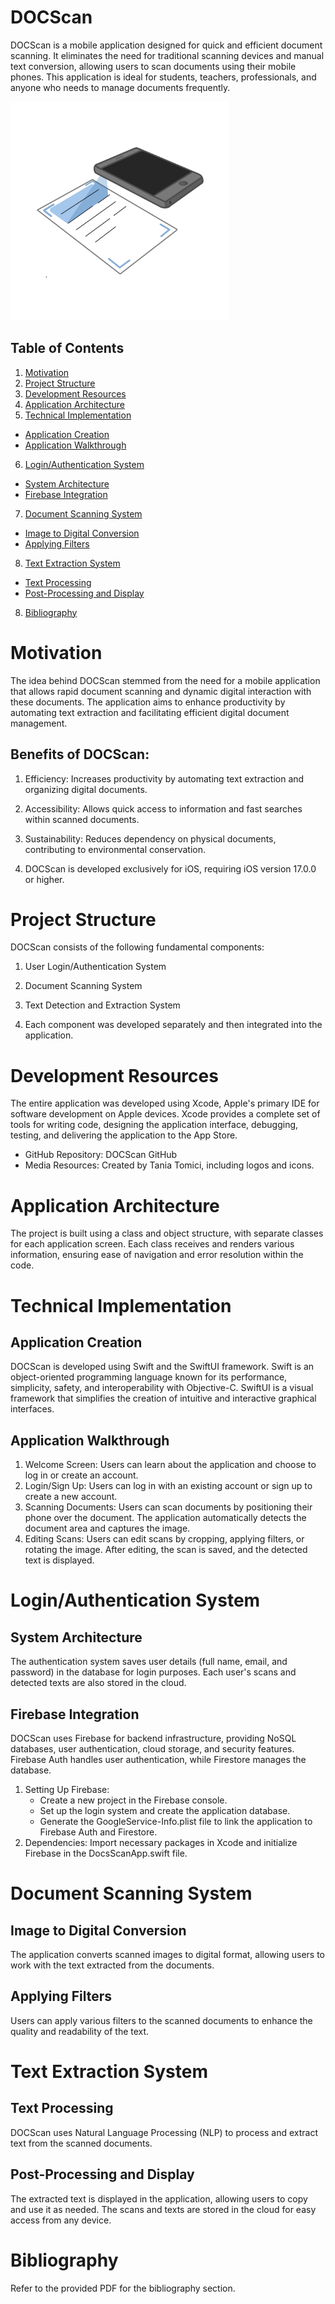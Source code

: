 # DOCScan
DOCScan is a mobile application designed for quick and efficient document scanning. It eliminates the need for traditional scanning devices and manual text conversion, allowing users to scan documents using their mobile phones. This application is ideal for students, teachers, professionals, and anyone who needs to manage documents frequently.

<img src="assets/icon-docscan-transparent-bg.png" style="width: 350px">

## Table of Contents
1. [Motivation](#motivation)
2. [Project Structure](#project-structure)
3. [Development Resources](#development-resources)
4. [Application Architecture](#archite)
5. [Technical Implementation](#technical-implementation)
- [Application Creation](#application-creation) 
- [Application Walkthrough](#application-walkthrough)
6. [Login/Authentication System](#loginauthentication-system)
- [System Architecture](#system-architecture)
- [Firebase Integration](#firebase-integration)
7. [Document Scanning System](#document-scanning-system)
- [Image to Digital Conversion](#image-to-digital-conversion)
- [Applying Filters](#applying-filters)
8. [Text Extraction System](#text-extraction-system)
- [Text Processing](#text-processing)
- [Post-Processing and Display](#post-processing-and-display)
8. [Bibliography](#bibliography)
   
# Motivation
The idea behind DOCScan stemmed from the need for a mobile application that allows rapid document scanning and dynamic digital interaction with these documents. The application aims to enhance productivity by automating text extraction and facilitating efficient digital document management.

## Benefits of DOCScan:
1. Efficiency: Increases productivity by automating text extraction and organizing digital documents.
2. Accessibility: Allows quick access to information and fast searches within scanned documents.
3. Sustainability: Reduces dependency on physical documents, contributing to environmental conservation.

4. DOCScan is developed exclusively for iOS, requiring iOS version 17.0.0 or higher.

# Project Structure
DOCScan consists of the following fundamental components:

1. User Login/Authentication System
2. Document Scanning System
3. Text Detection and Extraction System

4. Each component was developed separately and then integrated into the application.

# Development Resources
The entire application was developed using Xcode, Apple's primary IDE for software development on Apple devices. Xcode provides a complete set of tools for writing code, designing the application interface, debugging, testing, and delivering the application to the App Store.

- GitHub Repository: DOCScan GitHub
- Media Resources: Created by Tania Tomici, including logos and icons.

# Application Architecture
The project is built using a class and object structure, with separate classes for each application screen. Each class receives and renders various information, ensuring ease of navigation and error resolution within the code.

# Technical Implementation
## Application Creation
DOCScan is developed using Swift and the SwiftUI framework. Swift is an object-oriented programming language known for its performance, simplicity, safety, and interoperability with Objective-C. SwiftUI is a visual framework that simplifies the creation of intuitive and interactive graphical interfaces.

## Application Walkthrough
1. Welcome Screen: Users can learn about the application and choose to log in or create an account.
2. Login/Sign Up: Users can log in with an existing account or sign up to create a new account.
3. Scanning Documents: Users can scan documents by positioning their phone over the document. The application automatically detects the document area and captures the image.
4. Editing Scans: Users can edit scans by cropping, applying filters, or rotating the image. After editing, the scan is saved, and the detected text is displayed.

# Login/Authentication System
## System Architecture
The authentication system saves user details (full name, email, and password) in the database for login purposes. Each user's scans and detected texts are also stored in the cloud.

## Firebase Integration
DOCScan uses Firebase for backend infrastructure, providing NoSQL databases, user authentication, cloud storage, and security features. Firebase Auth handles user authentication, while Firestore manages the database.

1. Setting Up Firebase:
   - Create a new project in the Firebase console.
   - Set up the login system and create the application database.
   - Generate the GoogleService-Info.plist file to link the application to Firebase Auth and Firestore.
2. Dependencies: Import necessary packages in Xcode and initialize Firebase in the DocsScanApp.swift file.

# Document Scanning System
## Image to Digital Conversion
The application converts scanned images to digital format, allowing users to work with the text extracted from the documents.

## Applying Filters
Users can apply various filters to the scanned documents to enhance the quality and readability of the text.

# Text Extraction System
## Text Processing
DOCScan uses Natural Language Processing (NLP) to process and extract text from the scanned documents.

## Post-Processing and Display
The extracted text is displayed in the application, allowing users to copy and use it as needed. The scans and texts are stored in the cloud for easy access from any device.

# Bibliography
Refer to the provided PDF for the bibliography section.